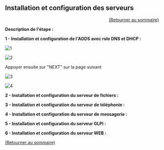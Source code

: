 ## Installation et configuration des serveurs
<p align="right"><a href="README.md">(Retourner au sommaire)</a></p>

**Description de l'étape :**  

**1 - Installation et configuration de l'ADDS avec role DNS et DHCP :**  

![1](https://github.com/user-attachments/assets/79538337-c167-4464-b7bc-7341ec2d1a81)  

![2](https://github.com/user-attachments/assets/b5db41af-d3a4-47fc-9b44-d3c47b0ea197)  

Appuyer ensuite sur "NEXT" sur la page suivant  

![3](https://github.com/user-attachments/assets/59dcbc37-879f-4c53-8713-1167fb683413)  

![4](https://github.com/user-attachments/assets/59028b30-a650-4b32-9913-d6d50abac53c)  

**2 - Installation et configuration du serveur de fichiers :**


**3 - Installation et configuration du serveur de téléphonie :**


**4 - Installation et configuration du serveur de messagerie :**


**5 - Installation et configuration du serveur GLPI :**


**6 - Installation et configuration du serveur WEB :**


<a href="README.md">(Retourner au sommaire)</a>
